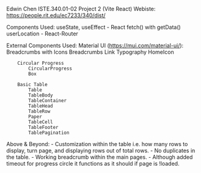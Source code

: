 Edwin Chen
ISTE.340.01-02
Project 2 (Vite React)
Webiste: https://people.rit.edu/ec7233/340/dist/

Components Used:
    useState, useEffect - React
    fetch() with getData()
    userLocation - React-Router


External Components Used:
    Material UI (https://mui.com/material-ui/):
        Breadcrumbs with Icons
            Breadcrumbs
            Link
            Typography
            HomeIcon

        Circular Progress
            CircularProgress
            Box

        Basic Table
            Table
            TableBody
            TableContainer
            TableHead
            TableRow
            Paper
            TableCell
            TableFooter
            TablePagination

Above & Beyond:
    - Customization within the table i.e. how many rows to display, turn page, and displaying rows out of total rows.
    - No duplicates in the table.
    - Working breadcrumb within the main pages.
    - Although added timeout for progress circle it functions as it should if page is !loaded.

